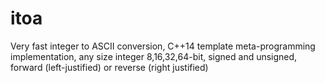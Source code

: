 # itoa
Very fast integer to ASCII conversion, C++14 template meta-programming implementation, any size integer 8,16,32,64-bit, signed and unsigned, forward (left-justified) or reverse (right justified)
